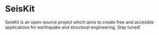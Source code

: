 # SeisKit

SeisKit is an open-source project which aims to create free and accesible applications for earthquake and structural engineering. Stay tuned!